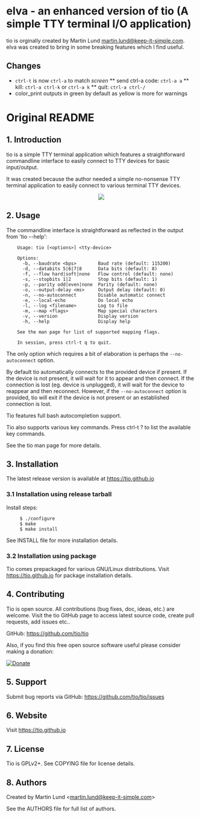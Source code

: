 # elva - an enhanced version of tio (A simple TTY terminal I/O application)

tio is orginally created by Martin Lund <martin.lund@keep-it-simple.com>.
elva was created to bring in some breaking features which I find useful.

## Changes
* ```ctrl-t``` is now ```ctrl-a``` to match *screen*
** send ctrl-a code: ```ctrl-a a```
** kill: ```ctrl-a ctrl-k``` or ```ctrl-a k```
** quit: ```ctrl-a ctrl-/```
* color_print outputs in green by default as yellow is more for warnings


# Original README

## 1. Introduction

tio is a simple TTY terminal application which features a straightforward
commandline interface to easily connect to TTY devices for basic input/output.

It was created because the author needed a simple no-nonsense TTY terminal
application to easily connect to various terminal TTY devices.

<p align="center">
<img src="https://tio.github.io/images/tio-demo.gif">
</p>


## 2. Usage

The commandline interface is straightforward as reflected in the output from
'tio --help':
```
    Usage: tio [<options>] <tty-device>

    Options:
      -b, --baudrate <bps>        Baud rate (default: 115200)
      -d, --databits 5|6|7|8      Data bits (default: 8)
      -f, --flow hard|soft|none   Flow control (default: none)
      -s, --stopbits 1|2          Stop bits (default: 1)
      -p, --parity odd|even|none  Parity (default: none)
      -o, --output-delay <ms>     Output delay (default: 0)
      -n, --no-autoconnect        Disable automatic connect
      -e, --local-echo            Do local echo
      -l, --log <filename>        Log to file
      -m, --map <flags>           Map special characters
      -v, --version               Display version
      -h, --help                  Display help

    See the man page for list of supported mapping flags.

    In session, press ctrl-t q to quit.
```

The only option which requires a bit of elaboration is perhaps the
`--no-autoconnect` option.

By default tio automatically connects to the provided device if present.  If
the device is not present, it will wait for it to appear and then connect. If
the connection is lost (eg. device is unplugged), it will wait for the device
to reappear and then reconnect. However, if the `--no-autoconnect` option is
provided, tio will exit if the device is not present or an established
connection is lost.

Tio features full bash autocompletion support.

Tio also supports various key commands. Press ctrl-t ? to list the available
key commands.

See the tio man page for more details.


## 3. Installation

The latest release version is available at https://tio.github.io

### 3.1 Installation using release tarball

Install steps:
```
     $ ./configure
     $ make
     $ make install
```
See INSTALL file for more installation details.

### 3.2 Installation using package

Tio comes prepackaged for various GNU/Linux distributions. Visit
https://tio.github.io for package installation details.


## 4. Contributing

Tio is open source. All contributions (bug fixes, doc, ideas, etc.) are
welcome. Visit the tio GitHub page to access latest source code, create pull
requests, add issues etc..

GitHub: https://github.com/tio/tio

Also, if you find this free open source software useful please consider making
a donation:

[![Donate](https://www.paypal.com/en_US/i/btn/x-click-but21.gif)](https://www.paypal.me/lundmar)


## 5. Support

Submit bug reports via GitHub: https://github.com/tio/tio/issues


## 6. Website

Visit https://tio.github.io


## 7. License

Tio is GPLv2+. See COPYING file for license details.


## 8. Authors

Created by Martin Lund \<martin.lund@keep-it-simple.com>

See the AUTHORS file for full list of authors.
